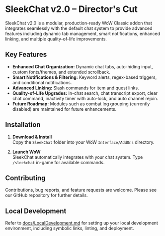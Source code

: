 # SleekChat v2.0 – Director's Cut

SleekChat v2.0 is a modular, production-ready WoW Classic addon that integrates seamlessly with the default chat system to provide advanced features including dynamic tab management, smart notifications, enhanced linking, and multiple quality-of-life improvements.

## Key Features

- **Enhanced Chat Organization:** Dynamic chat tabs, auto-hiding input, custom fonts/themes, and extended scrollback.
- **Smart Notifications & Filtering:** Keyword alerts, regex-based triggers, and conditional notifications.
- **Advanced Linking:** Slash commands for item and quest links.
- **Quality-of-Life Upgrades:** In-chat search, chat transcript export, clear chat command, inactivity timer with auto-lock, and auto channel rejoin.
- **Future Roadmap:** Modules such as combat log grouping (currently disabled) are maintained for future enhancements.

## Installation

1. **Download & Install**  
   Copy the `SleekChat` folder into your WoW `Interface/AddOns` directory.

2. **Launch WoW**  
   SleekChat automatically integrates with your chat system. Type `/sleekchat` in-game for available commands.

## Contributing

Contributions, bug reports, and feature requests are welcome. Please see our GitHub repository for further details.

## Local Development

Refer to [docs/LocalDevelopment.md](./docs/LocalDevelopment.md) for setting up your local development environment, including symbolic links, linting, and deployment.
